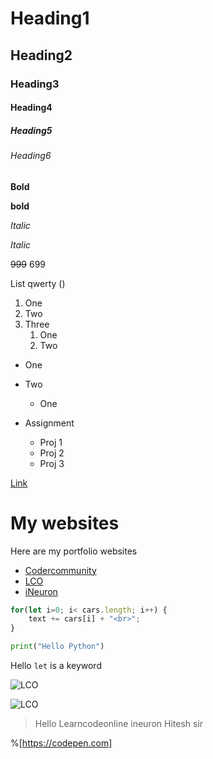 # Heading1
## Heading2
### Heading3
#### Heading4
##### Heading5
###### Heading6


**Bold**

__bold__

*Italic*

_Italic_

~~999~~ 699

List qwerty ()

1. One
2. Two
3. Three
    1. One
    2. Two

- One
- Two
    - One

- Assignment
    - Proj 1
    - Proj 2
    - Proj 3

[Link](https://google.co.in "Google")

# My websites

Here are my portfolio websites

- [Codercommunity](https://web.codercommunity.io)
- [LCO](https://web.learncodeonline.in)
- [iNeuron](https://ineuron.ai)

```javascript
for(let i=0; i< cars.length; i++) { 
    text += cars[i] + "<br>";
}
```

```python
print("Hello Python")
```

Hello `let` is a keyword

![LCO](https://learncodeonline.in/mascot.png "LCO Mascot")

![LCO](./hello.jpeg) <!-- from locolstorage -->

> Hello Learncodeonline ineuron Hitesh sir

%[https://codepen.com]

